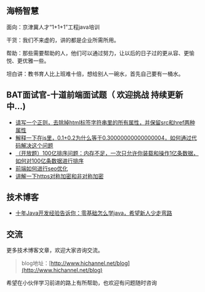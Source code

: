 ## 海畅智慧 ##


面向：京津冀人才“1+1+1”工程java培训


干货：我们不来虚的，讲的都是企业所需所用。

帮助：那些需要帮助的人，他们可以通过努力，让以后的日子过的更从容、更愉悦、更优雅一些。

坦白讲：教书育人比上班难十倍，想给别人一碗水，首先自己要有一桶水。







## BAT面试官-十道前端面试题（ 欢迎挑战 持续更新中...) ##


* [请写一个正则，去除掉html标签字符串里的所有属性，并保留src和href两种属性](https://github.com/hichannel/issuses/issues/1)  
* [解释一下在js里，0.1+0.2为什么等于0.30000000000000004，如何通过代码解决这个问题](https://github.com/hichannel/issuses/issues/2)  
* [（开放题）100亿排序问题：内存不足，一次只允许你装载和操作1亿条数据，如何对100亿条数据进行排序](https://github.com/hichannel/issuses/issues/3)  
* [前端如何进行seo优化](https://github.com/hichannel/issuses/issues/4)
* [讲解一下https对称加密和非对称加密](https://github.com/hichannel/issuses/issues/5) 









## 技术博客 ##


* [十年Java开发经验告诉你：零基础怎么学java，希望新人少走弯路](https://github.com/hichannel/blog/issues/1)









## 交流 ##  

更多技术博客文章，欢迎大家咨询交流。  

>blog地址：[http://www.hichannel.net/blog](http://www.hichannel.net/blog)

希望在小伙伴学习前进的路上有所帮助，也欢迎有问题随时咨询 



